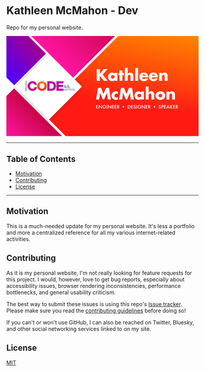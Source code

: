 # Kathleen McMahon - Dev

Repo for my personal website.

![](./static/social-sharing-card.png)

---

## Table of Contents

- [Motivation](https://github.com/resource11/kathleenmcmahondotdev#motivation)
- [Contributing](https://github.com/resource11/kathleenmcmahondotdev#contributing)
- [License](https://github.com/resource11/kathleenmcmahondotdev#license)

---

## Motivation

This is a much-needed update for my personal website. It's less a portfolio and more a centralized reference for all my various internet-related activities.

## Contributing

As it is my personal website, I'm not really looking for feature requests for this project. I would, however, love to get bug reports, especially about accessibility issues, browser rendering inconsistencies, performance bottlenecks, and general usability criticism.

The best way to submit these issues is using this repo's [Issue tracker](https://github.com/resource11/kathleenmcmahondotdev/issues). Please make sure you read the [contributing guidelines](https://github.com/resource11/kathleenmcmahondotdev#contributing) before doing so!

If you can't or won't use GitHub, I can also be reached on Twitter, Bluesky, and other social networking services linked to on my site.

## License

[MIT](https://github.com/resource11/kathleenmcmahondotdev/blob/master/LICENSE)
